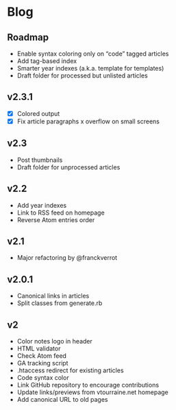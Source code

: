 # Blog

## Roadmap

- Enable syntax coloring only on “code” tagged articles
- Add tag-based index
- Smarter year indexes (a.k.a. template for templates)
- Draft folder for processed but unlisted articles


## v2.3.1

- [x] Colored output
- [x] Fix article paragraphs x overflow on small screens

## v2.3

- Post thumbnails
- Draft folder for unprocessed articles


## v2.2

- Add year indexes
- Link to RSS feed on homepage
- Reverse Atom entries order


## v2.1

- Major refactoring by @franckverrot


## v2.0.1

- Canonical links in articles
- Split classes from generate.rb


## v2

- Color notes logo in header
- HTML validator
- Check Atom feed
- GA tracking script
- .htaccess redirect for existing articles
- Code syntax color
- Link GitHub repository to encourage contributions
- Update links/previews from vtourraine.net homepage
- Add canonical URL to old pages
